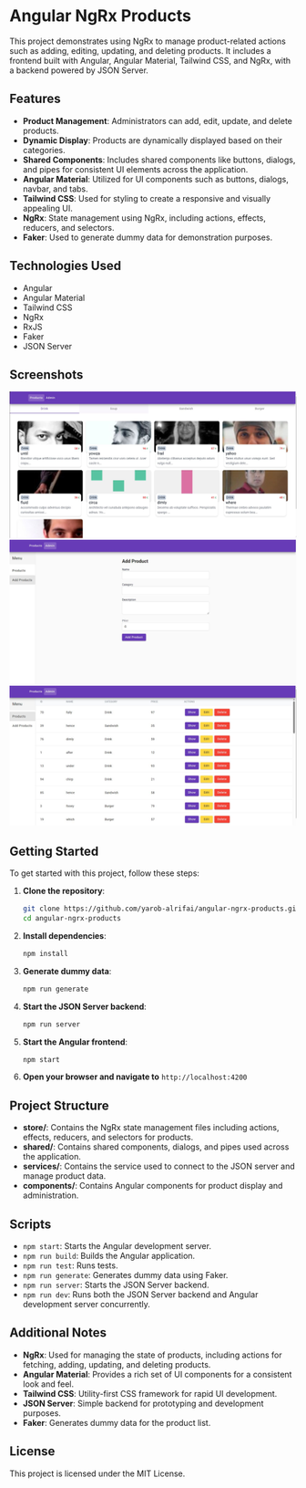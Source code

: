 # Angular NgRx Products

This project demonstrates using NgRx to manage product-related actions such as adding, editing, updating, and deleting products. It includes a frontend built with Angular, Angular Material, Tailwind CSS, and NgRx, with a backend powered by JSON Server.

## Features

- **Product Management**: Administrators can add, edit, update, and delete products.
- **Dynamic Display**: Products are dynamically displayed based on their categories.
- **Shared Components**: Includes shared components like buttons, dialogs, and pipes for consistent UI elements across the application.
- **Angular Material**: Utilized for UI components such as buttons, dialogs, navbar, and tabs.
- **Tailwind CSS**: Used for styling to create a responsive and visually appealing UI.
- **NgRx**: State management using NgRx, including actions, effects, reducers, and selectors.
- **Faker**: Used to generate dummy data for demonstration purposes.

## Technologies Used

- Angular
- Angular Material
- Tailwind CSS
- NgRx
- RxJS
- Faker
- JSON Server

  
## Screenshots

![Product List](./screenshots/product-list.png)
![Admin Page 1](./screenshots/admin-page-1.png)
![Admin Page 1](./screenshots/admin-page-2.png)

## Getting Started

To get started with this project, follow these steps:

1. **Clone the repository**:
    ```bash
    git clone https://github.com/yarob-alrifai/angular-ngrx-products.git
    cd angular-ngrx-products
    ```

2. **Install dependencies**:
    ```bash
    npm install
    ```

3. **Generate dummy data**:
    ```bash
    npm run generate
    ```

4. **Start the JSON Server backend**:
    ```bash
    npm run server
    ```

5. **Start the Angular frontend**:
    ```bash
    npm start
    ```

6. **Open your browser and navigate to** `http://localhost:4200`

## Project Structure

- **store/**: Contains the NgRx state management files including actions, effects, reducers, and selectors for products.
- **shared/**: Contains shared components, dialogs, and pipes used across the application.
- **services/**: Contains the service used to connect to the JSON server and manage product data.
- **components/**: Contains Angular components for product display and administration.

## Scripts

- `npm start`: Starts the Angular development server.
- `npm run build`: Builds the Angular application.
- `npm run test`: Runs tests.
- `npm run generate`: Generates dummy data using Faker.
- `npm run server`: Starts the JSON Server backend.
- `npm run dev`: Runs both the JSON Server backend and Angular development server concurrently.

## Additional Notes

- **NgRx**: Used for managing the state of products, including actions for fetching, adding, updating, and deleting products.
- **Angular Material**: Provides a rich set of UI components for a consistent look and feel.
- **Tailwind CSS**: Utility-first CSS framework for rapid UI development.
- **JSON Server**: Simple backend for prototyping and development purposes.
- **Faker**: Generates dummy data for the product list.

## License

This project is licensed under the MIT License.
